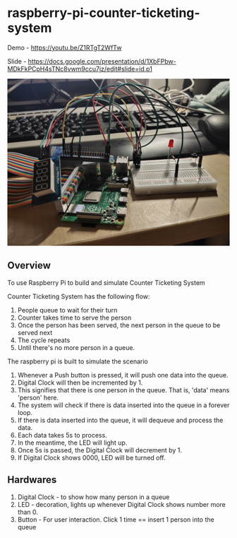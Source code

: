 # raspberry-pi-counter-ticketing-system

Demo - https://youtu.be/Z1RTgT2WfTw

Slide - https://docs.google.com/presentation/d/1XbFPbw-MDkFkPCpH4sTNc8vwm9ccu7jz/edit#slide=id.p1

![Alt text](image/IMG_20230618_215640.jpg)

## Overview
To use Raspberry Pi to build and simulate Counter Ticketing System

Counter Ticketing System has the following flow:
1. People queue to wait for their turn
2. Counter takes time to serve the person
3. Once the person has been served, the next person in the queue to be served next
4. The cycle repeats
5. Until there's no more person in a queue.

The raspberry pi is built to simulate the scenario
1. Whenever a Push button is pressed, it will push one data into the queue.
2. Digital Clock will then be incremented by 1.
3. This signifies that there is one person in the queue. That is, 'data' means 'person' here.
4. The system will check if there is data inserted into the queue in a forever loop.
5. If there is data inserted into the queue, it will dequeue and process the data.
6. Each data takes 5s to process.
7. In the meantime, the LED will light up.
8. Once 5s is passed, the Digital Clock will decrement by 1.
9. If Digital Clock shows 0000, LED will be turned off.

## Hardwares
1. Digital Clock - to show how many person in a queue
2. LED - decoration, lights up whenever Digital Clock shows number more than 0.
3. Button - For user interaction. Click 1 time == insert 1 person into the queue
